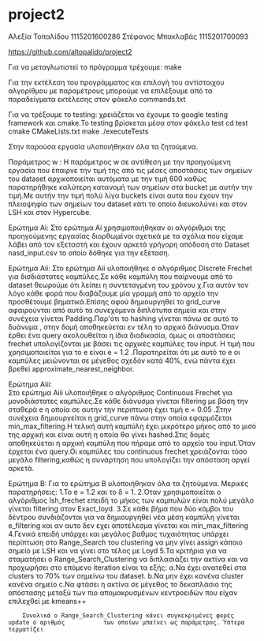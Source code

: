 # project2

Αλεξία Τοπαλίδου 1115201600286
Στέφανος Μπακλαβάς 1115201700093

https://github.com/altopalido/project2

Για να μεταγλωτιστεί το πρόγραμμα τρέχουμε:
make 

Για την εκτέλεση του προγράμματος και επιλογή του αντίστοιχου αλγορίθμου με παραμέτρους
μπορούμε να επιλέξουμε από τα παραδείγματα εκτέλεσης στον φάκελο commands.txt


Για να τρέξουμε το testing:
χρειάζεται να έχουμε το google testing framework και cmake.Το testing βρίσκεται μέσα στον φάκελο test
cd test
cmake CMakeLists.txt
make
./executeTests




Στην παρούσα εργασία υλοποιήθηκαν όλα τα ζητούμενα.

Παράμετρος w : 
	Η παράμετρος w σε αντίθεση με την προηγούμενη εργασία που έπαιρνε την τιμή της από τις μέσες αποστάσεις των σημείων του dataset αρχικοποιείται αυτόματα με την τιμή 600 καθώς παρατηρήθηκε καλύτερη κατανομή των σημείων στα bucket με αυτήν την τιμή.Με αυτήν την τιμή πολύ λίγα buckets είναι αυτα που έχουν την πλειοψηφία των σημείων του dataset κάτι το οποίο διευκολύνει και στον LSH και στον Hypercube.


Ερώτημα Αi:
	Στο ερώτημα Αi χρησιμοποιήθηκαν οι αλγόριθμοι της προηγούμενης εργασίας διορθωμένοι σχετικά με τα σχόλια που είχαμε λάβει από τον εξεταστή και έχουν αρκετά γρήγορη απόδοση στο Dataset nasd_input.csv το οποίο δόθηκε για την εξέταση.
	
	
Ερώτημα Αii:
	Στο ερώτημα Αii υλοποιήθηκε ο αλγόριθμος Discrete Frechet για δισδιάστατες καμπύλες.Σε κάθε καμπύλη που παίρνουμε από το dataset θεωρούμε ότι λείπει η συντεταγμένη του χρόνου χ.Για αυτόν τον λόγο κάθε φορά που διαβάζουμε μία γραμμή από το αρχείο την προσθέτουμε βηματικά.Επίσης αφού δημιουργηθεί το grid_curve αφαιρούνται από αυτό τα συνεχόμενα διπλότυπα σημεία και στην συνέχεια γίνεται Padding.Παρ'ότι το hashing γίνεται πάνω σε αυτό το δυάνυμα , στην δομή αποθηκεύεται εν τέλη το αρχικό διάνυσμα.Όταν έρθει ένα query ακολουθείται η ίδια διαδικασία, όμως οι αποστάσεις frechet υπολογίζονται με βάσει τις αρχικές καμπύλες του input.
H τιμή που χρησιμοποιείται για το e είναι e = 1.2 .Παρατηρείται ότι με αυτό το e οι καμπύλες μειώνονται σε μέγεθος σχεδόν κατά 40%, ενώ πάντα έχει βρεθεί approximate_nearest_neighbor.

Ερώτημα Aiii:	
	 Στο ερώτημα Αiii υλοποιήθηκε ο αλγόριθμος Continuous Frechet για μονοδιάστατες καμπύλες.Σε κάθε διάνυσμα γίνεται filtering με βάση την σταθερά e η οποία σε αυτην την περιπτωση έχει τιμή e = 0.05 .Στην συνέχεια δημιουργείται η grid_curve πάνω στην οποία εφαρμόζεται min_max_filtering.Η τελική αυτή καμπύλη έχει μικρότερο μήκος από το μισό της αρχική και είναι αυτή η οποία θα γίνει hashed.Στις δομές αποθηκεύεται η αρχική καμπύλη που πήραμε από το αρχείο του input.Όταν έρχεται ένα query.Οι καμπύλες του continuous frechet χρειάζονται τόσο μεγάλο filtering,καθώς η συνάρτηση που υπολογίζει την απόσταση αργεί αρκετά.
	 
	 
	 
	 
Ερώτημα Β:
	Για το ερώτημα Β υλοποιήθηκαν όλα τα ζητούμενα.
	Μερικές παρατηρήσεις:
		1.Το e = 1.2 και το δ = 1.
	  	2.Όταν χρησιμοποιείται ο αλγόριθμος lsh_frechet επειδή το μήκος των καμπυλών 		είναι πολύ μεγάλο γίνεται filtering στον Exact_loyd.
	  	3.Σε κάθε βήμα που δύο κόμβοι του δέντρου συνδιάζονται για να δημιουργηθεί νέα 			μέση καμπύλη  γίνεται e_filtering και αν αυτο δεν εχει αποτέλεσμα γίνεται και 			min_max_filtering
	  	4.Γενικά επειδή υπάρχει και μεγάλος βαθμος τυχαιότητας υπάρχει περίπτωση στο 		Range_Search του clustering να μην γίνει assign κάποιο σημείο με LSH και να 			γίνει στο τέλος με Loyd
	  	5.Τα κριτήρια για να σταματήσει ο Range_Search_Clustering να διπλασιάζει την 		ακτίνα και να προχωρήσει στο επόμενο iteration είναι τα εξής:
	  		α.Να έχει ανατεθεί στα clusters το 70% των σημείνω του dataset.
	  		b.Να μην έχει κανένα cluster κανένα σημείο
	  		c.Nα φτάσει η ακτίνα σε μέγεθος το δεκαπλάσιο της απόστασης μεταξύ των 				  πιο απομακρυσμένων κεντροειδών που είχαν επιλεχθεί με kmeans++
	
		Συνολικά ο Range_Search_Clustering κάνει συγκεκριμένες φορές update ο αριθμός 			των οποίων μπαίνει ως παράμετρος. Ύστερα τερματίζει 
		
		
	
	
	
	
	
	
